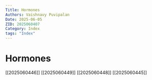 ```yaml
---
Title: Hormones
Authors: Vaishnavy Puvipalan
Date: 2025-06-05
ZID: 2025060407
Category: Index
tags: "Index"
---
```

# Hormones

[[2025060446]]
[[2025060449]]
[[2025060448]] 
[[2025060445]]
  
  
